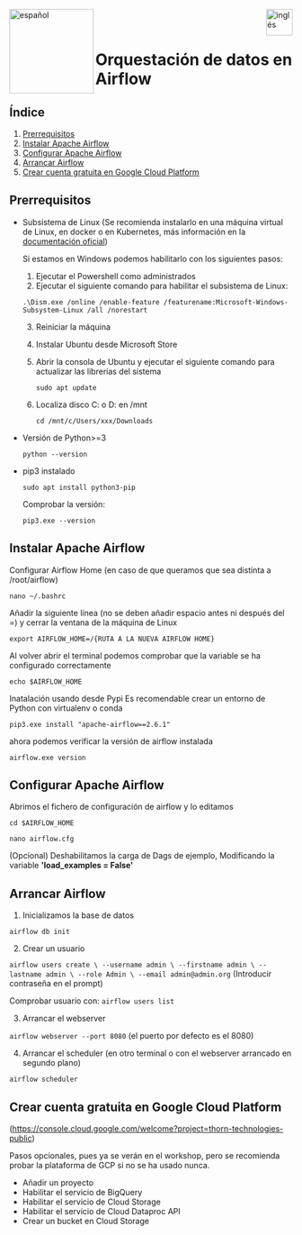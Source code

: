 [<img align="left" src="https://pybcn.org/images/logo.png" alt="español" width="150"/>](https://pybcn.org/events/pydatabcn/pydatabcn_2023/) 

[<img align="right" src="https://cdn-icons-png.flaticon.com/512/174/174857.png" alt="inglés" width="47"/>](https://www.linkedin.com/in/fiorella-piriz-sapio-74569a188/)


<br/>
<br/>

# Orquestación de datos en Airflow

## Índice
1. [Prerrequisitos](#Prerrequisitos)
2. [Instalar Apache Airflow](#Instalar-Apache-Airflow)
3. [Configurar Apache Airflow](#Configurar-Apache-Airflow)
4. [Arrancar Airflow](#Arrancar-Airflow)
5. [Crear cuenta gratuita en Google Cloud Platform](#Crear-cuenta-gratuita-en-Google-Cloud-Platform)


## Prerrequisitos

- Subsistema de Linux (Se recomienda instalarlo en una máquina virtual de Linux, en docker o en Kubernetes, más información en la [documentación oficial](https://airflow.apache.org/docs/apache-airflow/stable/installation/index.html))

   Si estamos en Windows podemos habilitarlo con los siguientes pasos:

   1. Ejecutar el Powershell como administrados
   2. Ejecutar el siguiente comando para habilitar el subsistema de Linux:

   `.\Dism.exe /online /enable-feature /featurename:Microsoft-Windows-Subsystem-Linux /all /norestart`

   3. Reiniciar la máquina

   4. Instalar Ubuntu desde Microsoft Store

   5. Abrir la consola de Ubuntu y ejecutar el siguiente comando para actualizar las librerías del sistema
   
      `sudo apt update`

   6. Localiza disco C: o D: en /mnt
   
      `cd /mnt/c/Users/xxx/Downloads`

- Versión de Python>=3

  `python --version`

- pip3 instalado

  `sudo apt install python3-pip`
  
  Comprobar la versión:
  
  `pip3.exe --version`

## Instalar Apache Airflow

Configurar Airflow Home (en caso de que queramos que sea distinta a /root/airflow)

`nano ~/.bashrc`

Añadir la siguiente línea (no se deben añadir espacio antes ni después del =) y cerrar la ventana de la máquina de Linux

`export AIRFLOW_HOME=/{RUTA A LA NUEVA AIRFLOW HOME}`

Al volver abrir el terminal podemos comprobar que la variable se ha configurado correctamente

`echo $AIRFLOW_HOME`

Inatalación usando desde Pypi
Es recomendable crear un entorno de Python con virtualenv o conda

`pip3.exe install "apache-airflow==2.6.1"`

ahora podemos verificar la versión de airflow instalada

`airflow.exe version`

## Configurar Apache Airflow

Abrimos el fichero de configuración de airflow y lo editamos

`cd $AIRFLOW_HOME`

`nano airflow.cfg`

(Opcional) Deshabilitamos la carga de Dags de ejemplo, Modificando la variable **'load_examples = False'**

## Arrancar Airflow

1. Inicializamos la base de datos

`airflow db init`

2. Crear un usuario

`airflow users create \
--username admin \
--firstname admin \
--lastname admin \
--role Admin \
--email admin@admin.org`
(Introducir contraseña en el prompt)

Comprobar usuario con:
`airflow users list`

3. Arrancar el webserver

`airflow webserver --port 8080` (el puerto por defecto es el 8080)

4. Arrancar el scheduler (en otro terminal o con el webserver arrancado en segundo plano)

`airflow scheduler`

## Crear cuenta gratuita en Google Cloud Platform
(https://console.cloud.google.com/welcome?project=thorn-technologies-public)

Pasos opcionales, pues ya se verán en el workshop, pero se recomienda probar la plataforma de GCP si no se ha usado nunca.

- Añadir un proyecto
- Habilitar el servicio de BigQuery
- Habilitar el servicio de Cloud Storage
- Habilitar el servicio de Cloud Dataproc API 
- Crear un bucket en Cloud Storage
